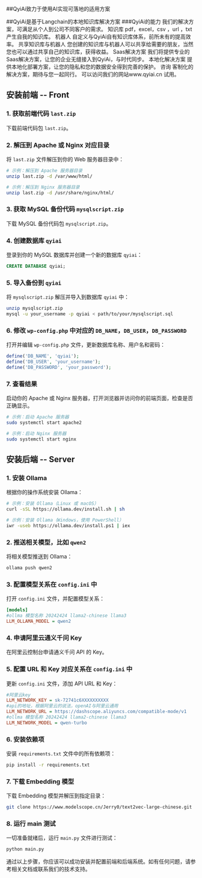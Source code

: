 ##QyiAi致力于使用AI实现可落地的适用方案

##QyiAi是基于Langchain的本地知识库解决方案
###QyiAi的能力
我们的解决方案，可满足从个人到公司不同客户的需求。
知识库
pdf，excel，csv ，url ，txt 产生自我的知识库。
机器人
自定义与QyiAi自有知识库体系，前所未有的提高效率。
共享知识库与机器人
您创建的知识库与机器人可以共享给需要的朋友，当然您也可以通过共享自己的知识库，获得收益。
Saas解决方案
我们将提供专业的Saas解决方案，让您的企业无缝接入到QyiAi，与时代同步。
本地化解决方案
提供本地化部署方案，让您的隐私和您的数据安全得到完善的保护。
咨询
客制化的解决方案，期待与您一起同行。
可以访问我们的网站www.qyiai.cn 试用。

## 安装前端 -- Front

### 1. 获取前端代码 `last.zip`
下载前端代码包 `last.zip`。

### 2. 解压到 Apache 或 Nginx 对应目录
将 `last.zip` 文件解压到你的 Web 服务器目录中：

```sh
# 示例：解压到 Apache 服务器目录
unzip last.zip -d /var/www/html/

# 示例：解压到 Nginx 服务器目录
unzip last.zip -d /usr/share/nginx/html/
```

### 3. 获取 MySQL 备份代码 `mysqlscript.zip`
下载 MySQL 备份代码包 `mysqlscript.zip`。

### 4. 创建数据库 `qyiai`
登录到你的 MySQL 数据库并创建一个新的数据库 `qyiai`：

```sql
CREATE DATABASE qyiai;
```

### 5. 导入备份到 `qyiai`
将 `mysqlscript.zip` 解压并导入到数据库 `qyiai` 中：

```sh
unzip mysqlscript.zip
mysql -u your_username -p qyiai < path/to/your/mysqlscript.sql
```

### 6. 修改 `wp-config.php` 中对应的 `DB_NAME`，`DB_USER`，`DB_PASSWORD`
打开并编辑 `wp-config.php` 文件，更新数据库名称、用户名和密码：

```php
define('DB_NAME', 'qyiai');
define('DB_USER', 'your_username');
define('DB_PASSWORD', 'your_password');
```

### 7. 查看结果
启动你的 Apache 或 Nginx 服务器，打开浏览器并访问你的前端页面，检查是否正确显示。

```sh
# 示例：启动 Apache 服务器
sudo systemctl start apache2

# 示例：启动 Nginx 服务器
sudo systemctl start nginx
```

## 安装后端 -- Server

### 1. 安装 Ollama
根据你的操作系统安装 Ollama：

```sh
# 示例：安装 Ollama（Linux 或 macOS）
curl -sSL https://ollama.dev/install.sh | sh

# 示例：安装 Ollama（Windows，使用 PowerShell）
iwr -useb https://ollama.dev/install.ps1 | iex
```

### 2. 推送相关模型，比如 `qwen2`
将相关模型推送到 Ollama：

```sh
ollama push qwen2
```

### 3. 配置模型关系在 `config.ini` 中
打开 `config.ini` 文件，并配置模型关系：

```ini
[models]
#ollma 模型名称 20242424 llama2-chinese llama3
LLM_OLLAMA_MODEL = qwen2
```

### 4. 申请阿里云通义千问 Key
在阿里云控制台申请通义千问 API 的 Key。

### 5. 配置 URL 和 Key 对应关系在 `config.ini` 中
更新 `config.ini` 文件，添加 API URL 和 Key：

```ini
#阿里云key
LLM_NETWORK_KEY = sk-72741c6XXXXXXXXXX
#api的地址，根据阿里云的说法，openAI与阿里云通用
LLM_NETWORK_URL = https://dashscope.aliyuncs.com/compatible-mode/v1
#ollma 模型名称 20242424 llama2-chinese llama3
LLM_NETWORK_MODEL = qwen-turbo
```

### 6. 安装依赖项
安装 `requirements.txt` 文件中的所有依赖项：

```sh
pip install -r requirements.txt
```

### 7. 下载 Embedding 模型
下载 Embedding 模型并解压到指定目录：

```sh
git clone https://www.modelscope.cn/Jerry0/text2vec-large-chinese.git
```

### 8. 运行 main 测试
一切准备就绪后，运行 `main.py` 文件进行测试：

```sh
python main.py
```

通过以上步骤，你应该可以成功安装并配置前端和后端系统。如有任何问题，请参考相关文档或联系我们的技术支持。
